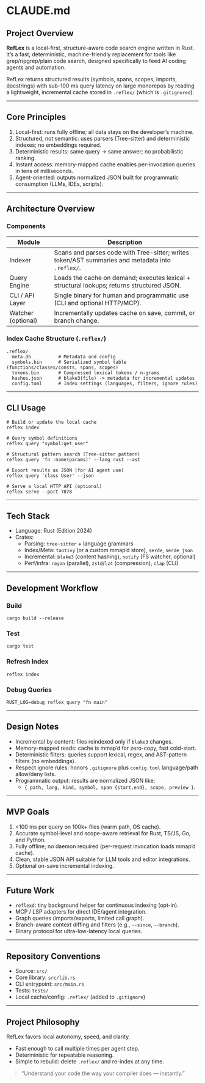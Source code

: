 # CLAUDE.md

## Project Overview
**RefLex** is a local-first, structure-aware code search engine written in Rust. It’s a fast, deterministic, machine-friendly replacement for tools like grep/ripgrep/plain code search, designed specifically to feed AI coding agents and automation.

RefLex returns structured results (symbols, spans, scopes, imports, docstrings) with sub-100 ms query latency on large monorepos by reading a lightweight, incremental cache stored in `.reflex/` (which is `.gitignored`).

---

## Core Principles
1. Local-first: runs fully offline; all data stays on the developer’s machine.  
2. Structured, not semantic: uses parsers (Tree-sitter) and deterministic indexes; no embeddings required.  
3. Deterministic results: same query → same answer; no probabilistic ranking.  
4. Instant access: memory-mapped cache enables per-invocation queries in tens of milliseconds.  
5. Agent-oriented: outputs normalized JSON built for programmatic consumption (LLMs, IDEs, scripts).

---

## Architecture Overview

### Components
| Module | Description |
| --- | --- |
| Indexer | Scans and parses code with Tree-sitter; writes token/AST summaries and metadata into `.reflex/`. |
| Query Engine | Loads the cache on demand; executes lexical + structural lookups; returns structured JSON. |
| CLI / API Layer | Single binary for human and programmatic use (CLI and optional HTTP/MCP). |
| Watcher (optional) | Incrementally updates cache on save, commit, or branch change. |

### Index Cache Structure (`.reflex/`)
    .reflex/
      meta.db          # Metadata and config
      symbols.bin      # Serialized symbol table (functions/classes/consts, spans, scopes)
      tokens.bin       # Compressed lexical tokens / n-grams
      hashes.json      # blake3(file) -> metadata for incremental updates
      config.toml      # Index settings (languages, filters, ignore rules)

---

## CLI Usage

    # Build or update the local cache
    reflex index

    # Query symbol definitions
    reflex query "symbol:get_user"

    # Structural pattern search (Tree-sitter pattern)
    reflex query 'fn :name(params)' --lang rust --ast

    # Export results as JSON (for AI agent use)
    reflex query 'class User' --json

    # Serve a local HTTP API (optional)
    reflex serve --port 7878

---

## Tech Stack
- Language: Rust (Edition 2024)  
- Crates:
  - Parsing: `tree-sitter` + language grammars  
  - Index/Meta: `tantivy` (or a custom mmap’d store), `serde`, `serde_json`  
  - Incremental: `blake3` (content hashing), `notify` (FS watcher, optional)  
  - Perf/infra: `rayon` (parallel), `zstd`/`lz4` (compression), `clap` (CLI)

---

## Development Workflow

### Build
    cargo build --release

### Test
    cargo test

### Refresh Index
    reflex index

### Debug Queries
    RUST_LOG=debug reflex query "fn main"

---

## Design Notes
- Incremental by content: files reindexed only if `blake3` changes.  
- Memory-mapped reads: cache is mmap’d for zero-copy, fast cold-start.  
- Deterministic filters: queries support lexical, regex, and AST-pattern filters (no embeddings).  
- Respect ignore rules: honors `.gitignore` plus `config.toml` language/path allow/deny lists.  
- Programmatic output: results are normalized JSON like:
  - `{ path, lang, kind, symbol, span {start,end}, scope, preview }`.

---

## MVP Goals
1. <100 ms per query on 100k+ files (warm path, OS cache).  
2. Accurate symbol-level and scope-aware retrieval for Rust, TS/JS, Go, and Python.  
3. Fully offline; no daemon required (per-request invocation loads mmap’d cache).  
4. Clean, stable JSON API suitable for LLM tools and editor integrations.  
5. Optional on-save incremental indexing.

---

## Future Work
- `reflexd`: tiny background helper for continuous indexing (opt-in).  
- MCP / LSP adapters for direct IDE/agent integration.  
- Graph queries (imports/exports, limited call graph).  
- Branch-aware context diffing and filters (e.g., `--since`, `--branch`).  
- Binary protocol for ultra-low-latency local queries.

---

## Repository Conventions
- Source: `src/`  
- Core library: `src/lib.rs`  
- CLI entrypoint: `src/main.rs`  
- Tests: `tests/`  
- Local cache/config: `.reflex/` (added to `.gitignore`)

---

## Project Philosophy
RefLex favors local autonomy, speed, and clarity.

- Fast enough to call multiple times per agent step.  
- Deterministic for repeatable reasoning.  
- Simple to rebuild: delete `.reflex/` and re-index at any time.

> “Understand your code the way your compiler does — instantly.”
